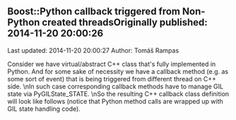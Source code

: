 ## Boost::Python callback triggered from Non-Python created threadsOriginally published: 2014-11-20 20:00:26 
Last updated: 2014-11-20 20:00:27 
Author: Tomáš Rampas 
 
Consider  we have virtual/abstract C++ class that's fully implemented in Python. And for some sake of necessity we have a callback method (e.g. as some sort of event) that is being triggered from different thread on C++ side.\nIn such case corresponding callback methods have to manage GIL state via PyGILState_STATE.\nSo the resulting C++ callback class definition will look like follows (notice that Python method calls are wrapped up with GIL state handling code).